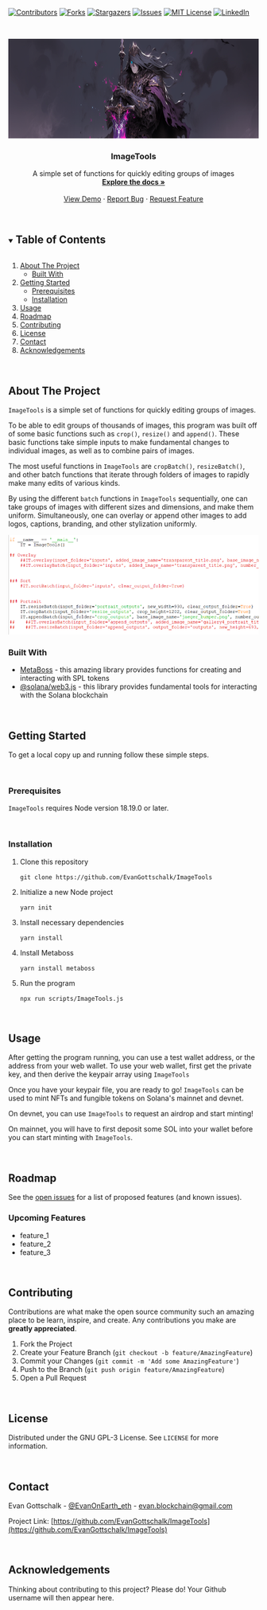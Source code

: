 <!--
*** Do a search and replace for the following:
*** EvanGottschalk, ImageTools, EvanOnEarth_eth, evan.blockchain@gmail.com, A simple set of functions for quickly editing groups of images
-->

<!-- PROJECT SHIELDS -->
<!--
*** I'm using markdown "reference style" links for readability.
*** Reference links are enclosed in brackets [ ] instead of parentheses ( ).
*** See the bottom of this document for the declaration of the reference variables
*** for contributors-url, forks-url, etc. This is an optional, concise syntax you may use.
*** https://www.markdownguide.org/basic-syntax/#reference-style-links
-->
[![Contributors][contributors-shield]][contributors-url]
[![Forks][forks-shield]][forks-url]
[![Stargazers][stars-shield]][stars-url]
[![Issues][issues-shield]][issues-url]
[![MIT License][license-shield]][license-url]
[![LinkedIn][linkedin-shield]][linkedin-url]



<!-- PROJECT LOGO -->
<br />
<p align="center">
  <!--   <a href="https://github.com/EvanGottschalk/ImageTools">
    <img src="README_images/logo.png" alt="Logo" width="250" height="130">
  </a> -->
  <a href="https://github.com/EvanGottschalk/ImageTools">
    <img src="README_images/banner.png" alt="ImageTools" height="200">
  </a>

  <h3 align="center">ImageTools</h3>

  <p align="center">
    A simple set of functions for quickly editing groups of images
    <br />
    <a href="https://github.com/EvanGottschalk/ImageTools"><strong>Explore the docs »</strong></a>
    <br />
    <br />
    <a href="https://github.com/EvanGottschalk/ImageTools">View Demo</a>
    ·
    <a href="https://github.com/EvanGottschalk/ImageTools/issues">Report Bug</a>
    ·
    <a href="https://github.com/EvanGottschalk/ImageTools/issues">Request Feature</a>
  </p>
</p>




<br>





<!-- TABLE OF CONTENTS -->
<details open="open">
  <summary><h2 style="display: inline-block">Table of Contents</h2></summary>
  <ol>
    <li>
      <a href="#about-the-project">About The Project</a>
      <ul>
        <li><a href="#built-with">Built With</a></li>
      </ul>
    </li>
    <li>
      <a href="#getting-started">Getting Started</a>
      <ul>
        <li><a href="#prerequisites">Prerequisites</a></li>
        <li><a href="#installation">Installation</a></li>
      </ul>
    </li>
    <li><a href="#usage">Usage</a></li>
    <li><a href="#roadmap">Roadmap</a></li>
    <li><a href="#contributing">Contributing</a></li>
    <li><a href="#license">License</a></li>
    <li><a href="#contact">Contact</a></li>
    <li><a href="#acknowledgements">Acknowledgements</a></li>
  </ol>
</details>





<br>






<!-- ABOUT THE PROJECT -->
## About The Project

`ImageTools` is a simple set of functions for quickly editing groups of images.

To be able to edit groups of thousands of images, this program was built off of some basic functions such as `crop()`, `resize()` and `append()`. These basic functions take simple inputs to make fundamental changes to individual images, as well as to combine pairs of images.

The most useful functions in `ImageTools` are `cropBatch()`, `resizeBatch()`, and other batch functions that iterate through folders of images to rapidly make many edits of various kinds.

By using the different `batch` functions in `ImageTools` sequentially, one can take groups of images with different sizes and dimensions, and make them uniform. Simultaneously, one can overlay or append other images to add logos, captions, branding, and other stylization uniformly.


<a href="https://github.com/EvanGottschalk/ImageTools">
  <img src="README_images/screenshot.PNG" alt="ImageTools in action" height="200">
</a>


<br>






### Built With

* [MetaBoss](https://metaboss.rs/) - this amazing library provides functions for creating and interacting with SPL tokens
* [@solana/web3.js](https://solana-labs.github.io/solana-web3.js/) - this library provides fundamental tools for interacting with the Solana blockchain






<br>







<!-- GETTING STARTED -->
## Getting Started

To get a local copy up and running follow these simple steps.




<br>





### Prerequisites

`ImageTools` requires Node version 18.19.0 or later.




<br>





### Installation

1. Clone this repository
   ```
   git clone https://github.com/EvanGottschalk/ImageTools
   ```
2. Initialize a new Node project
   ```
   yarn init
   ```
3. Install necessary dependencies
   ```
   yarn install
   ```
4. Install Metaboss
   ```
   yarn install metaboss
   ```
5. Run the program
   ```
   npx run scripts/ImageTools.js
   ```




<br>





<!-- USAGE EXAMPLES -->
## Usage

After getting the program running, you can use a test wallet address, or the address from your web wallet. To use your web wallet, first get the private key, and then derive the keypair array using `ImageTools`

Once you have your keypair file, you are ready to go! `ImageTools` can be used to mint NFTs and fungible tokens on Solana's mainnet and devnet.

On devnet, you can use `ImageTools` to request an airdrop and start minting!

On mainnet, you will have to first deposit some SOL into your wallet before you can start minting with `ImageTools`.




<br>





<!-- ROADMAP -->
## Roadmap

See the [open issues](https://github.com/EvanGottschalk/ImageTools/issues) for a list of proposed features (and known issues).

### Upcoming Features

* feature_1
* feature_2
* feature_3



<br>





<!-- CONTRIBUTING -->
## Contributing

Contributions are what make the open source community such an amazing place to be learn, inspire, and create. Any contributions you make are **greatly appreciated**.

1. Fork the Project
2. Create your Feature Branch (`git checkout -b feature/AmazingFeature`)
3. Commit your Changes (`git commit -m 'Add some AmazingFeature'`)
4. Push to the Branch (`git push origin feature/AmazingFeature`)
5. Open a Pull Request





<br>






<!-- LICENSE -->
## License

Distributed under the GNU GPL-3 License. See `LICENSE` for more information.





<br>






<!-- CONTACT -->
## Contact

Evan Gottschalk - [@EvanOnEarth_eth](https://twitter.com/EvanOnEarth_eth) - evan.blockchain@gmail.com

Project Link: [https://github.com/EvanGottschalk/ImageTools](https://github.com/EvanGottschalk/ImageTools)





<br>






<!-- ACKNOWLEDGEMENTS -->
## Acknowledgements

Thinking about contributing to this project? Please do! Your Github username will then appear here.





<!-- MARKDOWN LINKS & IMAGES -->
<!-- https://www.markdownguide.org/basic-syntax/#reference-style-links -->
[contributors-shield]: https://img.shields.io/github/contributors/EvanGottschalk/ImageTools.svg?style=for-the-badge
[contributors-url]: https://github.com/EvanGottschalk/ImageTools/graphs/contributors
[forks-shield]: https://img.shields.io/github/forks/EvanGottschalk/ImageTools.svg?style=for-the-badge
[forks-url]: https://github.com/EvanGottschalk/ImageTools/network/members
[stars-shield]: https://img.shields.io/github/stars/EvanGottschalk/ImageTools.svg?style=for-the-badge
[stars-url]: https://github.com/EvanGottschalk/ImageTools/stargazers
[issues-shield]: https://img.shields.io/github/issues/EvanGottschalk/ImageTools.svg?style=for-the-badge
[issues-url]: https://github.com/EvanGottschalk/ImageTools/issues
[license-shield]: https://img.shields.io/github/license/EvanGottschalk/ImageTools.svg?style=for-the-badge
[license-url]: https://github.com/EvanGottschalk/ImageTools/blob/master/LICENSE.txt
[linkedin-shield]: https://img.shields.io/badge/-LinkedIn-black.svg?style=for-the-badge&logo=linkedin&colorB=555
[linkedin-url]: https://linkedin.com/in/EvanGottschalk
